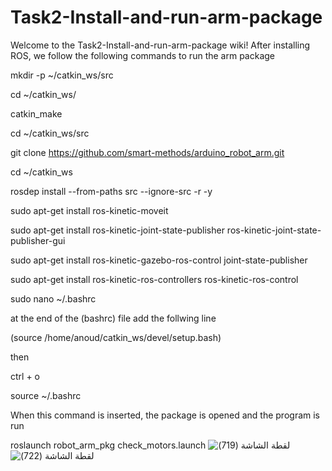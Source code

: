 # Task2-Install-and-run-arm-package
Welcome to the Task2-Install-and-run-arm-package wiki! After installing ROS, we follow the following commands to run the arm package

mkdir -p ~/catkin_ws/src

cd ~/catkin_ws/

catkin_make

cd ~/catkin_ws/src

git clone https://github.com/smart-methods/arduino_robot_arm.git

cd ~/catkin_ws

rosdep install --from-paths src --ignore-src -r -y

sudo apt-get install ros-kinetic-moveit

sudo apt-get install ros-kinetic-joint-state-publisher ros-kinetic-joint-state-publisher-gui

sudo apt-get install ros-kinetic-gazebo-ros-control joint-state-publisher

sudo apt-get install ros-kinetic-ros-controllers ros-kinetic-ros-control

sudo nano ~/.bashrc

at the end of the (bashrc) file add the follwing line

(source /home/anoud/catkin_ws/devel/setup.bash)

then

ctrl + o

source ~/.bashrc

When this command is inserted, the package is opened and the program is run

roslaunch robot_arm_pkg check_motors.launch 
![‏‏لقطة الشاشة (719)](https://user-images.githubusercontent.com/108764959/180836245-fd7c9170-a067-4ac8-bd1f-82011aeda109.png)
![‏‏لقطة الشاشة (722)](https://user-images.githubusercontent.com/108764959/180836288-125571fe-0ddb-4852-a6d3-65f32494f1d5.png)


